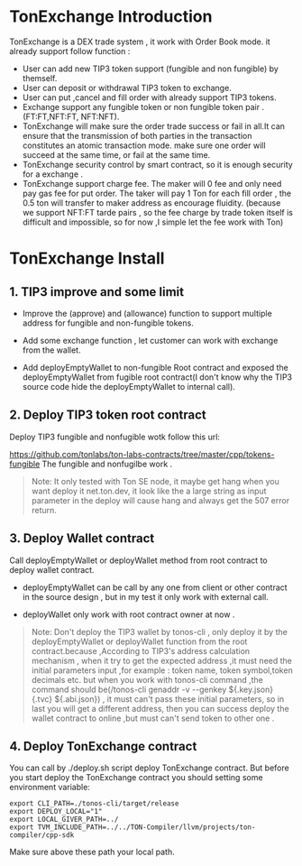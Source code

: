 # TonExchange Introduction

TonExchange is a DEX trade system , it  work with Order Book mode. it already support follow function :

* User can add new TIP3 token support (fungible and non fungible) by themself.
* User can deposit or withdrawal TIP3 token to exchange.
* User can put ,cancel and fill order with already support TIP3 tokens.
* Exchange support any fungible token or non fungible token pair . (FT:FT,NFT:FT, NFT:NFT).
* TonExchange will make sure the order trade success or fail in all.It can ensure that the transmission of both parties in the transaction constitutes an atomic transaction mode.
make sure one order will  succeed at the same time, or fail at the same time.
* TonExchange security control by smart contract, so it is enough security for a exchange .
* TonExchange support charge fee.
  The maker will 0 fee and only need pay gas fee for put order.
  The taker will pay 1 Ton for each fill order , the 0.5 ton will transfer to maker address as encourage fluidity.
  (because we support NFT:FT tarde pairs , so the fee charge by trade token itself is difficult and impossible, so for now ,I simple let the fee work with Ton)





# TonExchange Install

## 1. TIP3 improve and some limit 

* Improve the (approve) and (allowance) function to support multiple address for fungible and  non-fungible tokens. 

* Add some exchange function , let customer can work with exchange from the wallet.

* Add deployEmptyWallet to  non-fungible  Root contract and exposed the deployEmptyWallet from fugible root contract(I don't know why the TIP3 source code hide the deployEmptyWallet to internal call).



## 2. Deploy TIP3 token root contract

Deploy TIP3 fungible and nonfugible wotk follow this url:

https://github.com/tonlabs/ton-labs-contracts/tree/master/cpp/tokens-fungible
The fungible and nonfugilbe work .

> Note: It only tested with Ton SE node, it maybe get hang when you want deploy it net.ton.dev, it look like the a large string as input parameter in the deploy will cause hang and always get the 507 error return.

## 3. Deploy Wallet contract

Call  deployEmptyWallet or deployWallet method from root contract to deploy wallet contract.

* deployEmptyWallet can be call by any one from client or other contract in the source design , but in my test it only work with external call.

* deployWallet only work with root contract owner at now .

> Note: Don't deploy the TIP3 wallet by tonos-cli , only deploy it by the deployEmptyWallet or deployWallet function from the root contract.because ,According to TIP3's address calculation mechanism , when it try to get the expected address ,it must need the initial parameters input ,for example : token name, token symbol,token decimals etc. but when you work with tonos-cli command ,the command should be(/tonos-cli genaddr -v --genkey ${.key.json} {.tvc} ${.abi.json}) , it must can't pass these initial parameters, so in last you will get a different address, then you can success deploy the wallet contract to online ,but must can't send token to other one .

## 4. Deploy TonExchange contract 
You can call by ./deploy.sh script deploy TonExchange contract.
But before you start deploy the TonExchange contract you should setting some environment variable:

```
export CLI_PATH=./tonos-cli/target/release
export DEPLOY_LOCAL="1"
export LOCAL_GIVER_PATH=../
export TVM_INCLUDE_PATH=../../TON-Compiler/llvm/projects/ton-compiler/cpp-sdk
```
Make sure above these path your local path.